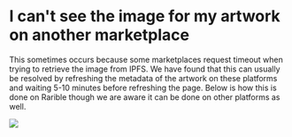 # I can't see the image for my artwork on another marketplace 

This sometimes occurs because some marketplaces request timeout when trying to retrieve the image from IPFS. 
We have found that this can usually be resolved by refreshing the metadata of the artwork on these platforms 
and waiting 5-10 minutes before refreshing the page. Below is how this is done on Rarible though we are aware 
it can be done on other platforms as well.

![](https://storage.googleapis.com/public-blog-asset/doc-site/refresh-metadata-rarible.png)